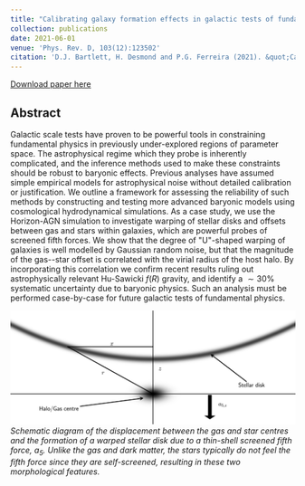 ```yaml
---
title: "Calibrating galaxy formation effects in galactic tests of fundamental physics"
collection: publications
date: 2021-06-01
venue: 'Phys. Rev. D, 103(12):123502'
citation: 'D.J. Bartlett, H. Desmond and P.G. Ferreira (2021). &quot;Calibrating galaxy formation effects in galactic tests of fundamental physics.&quot; <i>Phys. Rev. D, 103(12):123502</i>.'
---
```


[Download paper here](https://journals.aps.org/prd/abstract/10.1103/PhysRevD.103.123502)

## Abstract
Galactic scale tests have proven to be powerful tools in constraining fundamental physics in previously under-explored regions of parameter space. The astrophysical regime which they probe is inherently complicated, and the inference methods used to make these constraints should be robust to baryonic effects. Previous analyses have assumed simple empirical models for astrophysical noise without detailed calibration or justification. We outline a framework for assessing the reliability of such methods by constructing and testing more advanced baryonic models using cosmological hydrodynamical simulations. As a case study, we use the Horizon-AGN simulation to investigate warping of stellar disks and offsets between gas and stars within galaxies, which are powerful probes of screened fifth forces. We show that the degree of "U"-shaped warping of galaxies is well modelled by Gaussian random noise, but that the magnitude of the gas--star offset is correlated with the virial radius of the host halo. By incorporating this correlation we confirm recent results ruling out astrophysically relevant Hu-Sawicki $f(R)$ gravity, and identify a $\sim30\%$ systematic uncertainty due to baryonic physics.
Such an analysis must be performed case-by-case for future galactic tests of fundamental physics.

![Fig1](/files/2021-06-01-calibrate-galaxies-fig.png)
*Schematic diagram of the displacement between the gas and star centres and the formation of a warped stellar disk due to a thin-shell screened fifth force, $a_{5}$. Unlike the gas and dark matter, the stars typically do not feel the fifth force since they are self-screened, resulting in these two morphological features.*
